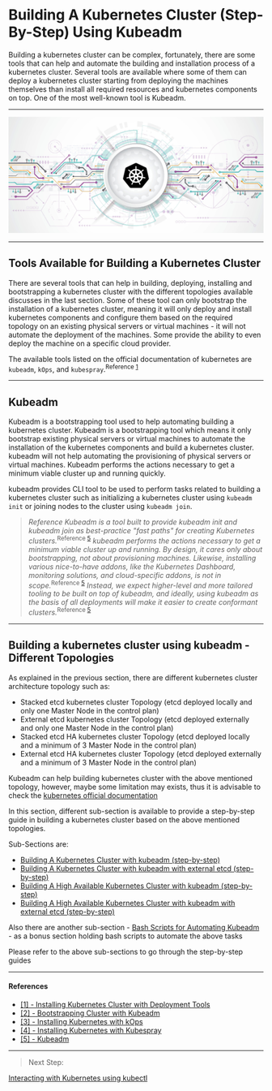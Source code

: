 # Building A Kubernetes Cluster (Step-By-Step) Using Kubeadm

Building a kubernetes cluster can be complex, fortunately, there are some tools that can help and automate the building and installation process of a kubernetes cluster. Several tools are available where some of them can deploy a kubernetes cluster starting from deploying the machines themselves than install all required resources and kubernetes components on top. One of the most well-known tool is Kubeadm.

---

<p align="center">
    <img src="images/IntroPic.png">
</p>

---

## Tools Available for Building a Kubernetes Cluster

There are several tools that can help in building, deploying, installing and bootstrapping a kubernetes cluster with the different topologies available discusses in the last section. Some of these tool can only bootstrap the installation of a kubernetes cluster, meaning it will only deploy and install kubernetes components and configure them based on the required topology on an existing physical servers or virtual machines - it will not automate the deployment of the machines. Some provide the ability to even deploy the machine on a specific cloud provider.

The available tools listed on the official documentation of kubernetes are `kubeadm`, `kOps`, and `kubespray`.<sup>Reference [1](#References)</sup>

---

## Kubeadm 

Kubeadm is a bootstrapping tool used to help automating building a kubernetes cluster. Kubeadm is a bootstrapping tool which means it only bootstrap existing physical servers or virtual machines to automate the installation of the kubernetes components and build a kubernetes cluster. kubeadm will not help automating the provisioning of physical servers or virtual machines. Kubeadm performs the actions necessary to get a minimum viable cluster up and running quickly. 

kubeadm provides CLI tool to be used to perform tasks related to building a kubernetes cluster such as initializing a kubernetes cluster using `kubeadm init` or joining nodes to the cluster using `kubeadm join`.

> _Reference_
> _Kubeadm is a tool built to provide kubeadm init and kubeadm join as best-practice "fast paths" for creating Kubernetes clusters._<sup>Reference [5](#References)</sup>
> _kubeadm performs the actions necessary to get a minimum viable cluster up and running. By design, it cares only about bootstrapping, not about provisioning machines. Likewise, installing various nice-to-have addons, like the Kubernetes Dashboard, monitoring solutions, and cloud-specific addons, is not in scope._<sup>Reference [5](#References)</sup>
> _Instead, we expect higher-level and more tailored tooling to be built on top of kubeadm, and ideally, using kubeadm as the basis of all deployments will make it easier to create conformant clusters._<sup>Reference [5](#References)</sup>

---

## Building a kubernetes cluster using kubeadm - Different Topologies

As explained in the previous section, there are different kubernetes cluster architecture topology such as: 
- Stacked etcd kubernetes cluster Topology (etcd deployed locally and only one Master Node in the control plan)
- External etcd kubernetes cluster Topology (etcd deployed externally and only one Master Node in the control plan)
- Stacked etcd HA kubernetes cluster Topology (etcd deployed locally and a minimum of 3 Master Node in the control plan)
- External etcd HA kubernetes cluster Topology (etcd deployed externally and a minimum of 3 Master Node in the control plan)

Kubeadm can help building kubernetes cluster with the above mentioned topology, however, maybe some limitation may exists, thus it is advisable to check the [kubernetes official documentation](https://kubernetes.io/docs/setup/production-environment/tools/kubeadm/)

In this section, different sub-section is available to provide a step-by-step guide in building a kubernetes cluster based on the above mentioned topologies.

Sub-Sections are:
- [Building A Kubernetes Cluster with kubeadm (step-by-step)](https://github.com/tahershaker/Learning-Kubernetes/tree/main/3.%20Building%20A%20Kubernetes%20Cluster/Building%20A%20Kubernetes%20Cluster%20with%20kubeadm)
- [Building A Kubernetes Cluster with kubeadm  with external etcd (step-by-step)](https://github.com/tahershaker/Learning-Kubernetes/tree/main/3.%20Building%20A%20Kubernetes%20Cluster/Building%20A%20Kubernetes%20Cluster%20with%20kubeadm%20%20with%20external%20etcd)
- [Building A High Available Kubernetes Cluster with kubeadm (step-by-step)](https://github.com/tahershaker/Learning-Kubernetes/tree/main/3.%20Building%20A%20Kubernetes%20Cluster/Building%20A%20High%20Available%20Kubernetes%20Cluster%20with%20kubeadm)
- [Building A High Available Kubernetes Cluster with kubeadm with external etcd (step-by-step)](https://github.com/tahershaker/Learning-Kubernetes/tree/main/3.%20Building%20A%20Kubernetes%20Cluster/Building%20A%20High%20Available%20Kubernetes%20Cluster%20with%20kubeadm%20with%20external%20etcd)

Also there are another sub-section - [Bash Scripts for Automating Kubeadm](https://github.com/tahershaker/Learning-Kubernetes/tree/main/3.%20Building%20A%20Kubernetes%20Cluster/Bash%20Scripts%20for%20Automating%20Kubeadm) - as a bonus section holding bash scripts to automate the above tasks

Please refer to the above sub-sections to go through the step-by-step guides

---

#### References

- [[1] - Installing Kubernetes Cluster with Deployment Tools](https://kubernetes.io/docs/setup/production-environment/tools/)
- [[2] - Bootstrapping Cluster with Kubeadm](https://kubernetes.io/docs/setup/production-environment/tools/kubeadm/)
- [[3] - Installing Kubernetes with kOps](https://kubernetes.io/docs/setup/production-environment/tools/kops/)
- [[4] - Installing Kubernetes with Kubespray](https://kubernetes.io/docs/setup/production-environment/tools/kubespray/)
- [[5] - Kubeadm](https://kubernetes.io/docs/reference/setup-tools/kubeadm/)



---

> Next Step:

[Interacting with Kubernetes using kubectl](https://github.com/tahershaker/Learning-Kubernetes/tree/main/4.%20Interacting%20with%20Kubernetes%20using%20Kubectl)